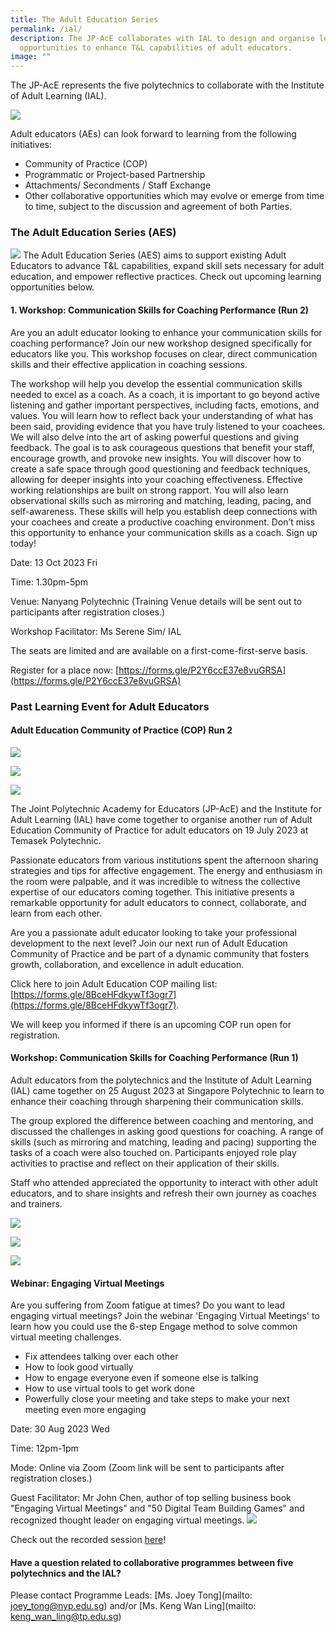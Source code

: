 ```yaml
---
title: The Adult Education Series
permalink: /ial/
description: The JP-AcE collaborates with IAL to design and organise learning
  opportunities to enhance T&L capabilities of adult educators.
image: ""
---
```

The JP-AcE represents the five polytechnics to collaborate with the Institute of Adult Learning (IAL).

![](/images/54123485_ml.jpg)

Adult educators (AEs) can look forward to learning from the following initiatives:

* Community of Practice (COP)
* Programmatic or Project-based Partnership
* Attachments/ Secondments / Staff Exchange
* Other collaborative opportunities which may evolve or emerge from time to time, subject to the discussion and agreement of both Parties.



### The Adult Education Series (AES)
![](/images/aes%20banner%205.png)
The Adult Education Series (AES) aims to support existing Adult Educators to advance T&L capabilities, expand skill sets necessary for adult education, and empower reflective practices. Check out upcoming learning opportunities below.

#### 1. Workshop: Communication Skills for Coaching Performance (Run 2)

Are you an adult educator looking to enhance your communication skills for coaching performance? Join our new workshop designed specifically for educators like you. This workshop focuses on clear, direct communication skills and their effective application in coaching sessions.

The workshop will help you develop the essential communication skills needed to excel as a coach. As a coach, it is important to go beyond active listening and gather important perspectives, including facts, emotions, and values. You will learn how to reflect back your understanding of what has been said, providing evidence that you have truly listened to your coachees. We will also delve into the art of asking powerful questions and giving feedback. The goal is to ask courageous questions that benefit your staff, encourage growth, and provoke new insights. You will discover how to create a safe space through good questioning and feedback techniques, allowing for deeper insights into your coaching effectiveness. Effective working relationships are built on strong rapport. You will also learn observational skills such as mirroring and matching, leading, pacing, and self-awareness. These skills will help you establish deep connections with your coachees and create a productive coaching environment. Don’t miss this opportunity to enhance your communication skills as a coach. Sign up today!

Date: 13 Oct 2023 Fri

Time: 1.30pm-5pm

Venue: Nanyang Polytechnic (Training Venue details will be sent out to participants after registration closes.)

Workshop Facilitator: Ms Serene Sim/ IAL

The seats are limited and are available on a first-come-first-serve basis.
                                              
Register for a place now: [https://forms.gle/P2Y6ccE37e8vuGRSA](https://forms.gle/P2Y6ccE37e8vuGRSA)                 
                  
### Past Learning Event for Adult Educators
#### Adult Education Community of Practice (COP) Run 2 
![](/images/navy%20and%20dark%20red%20creative%20illustrated%20business%20marketing%20plant%20presentation.png)

![](/images/cop%20run%202-3.jpg)

![](/images/cop%20run%202-4.jpg)

The Joint Polytechnic Academy for Educators (JP-AcE) and the Institute for Adult Learning (IAL) have come together to organise another run of Adult Education Community of Practice for adult educators on 19 July 2023 at Temasek Polytechnic. 
  
Passionate educators from various institutions spent the afternoon sharing strategies and tips for affective engagement. The energy and enthusiasm in the room were palpable, and it was incredible to witness the collective expertise of our educators coming together. This initiative presents a remarkable opportunity for adult educators to connect, collaborate, and learn from each other.  
  
Are you a passionate adult educator looking to take your professional development to the next level? Join our next run of Adult Education Community of Practice and be part of a dynamic community that fosters growth, collaboration, and excellence in adult education. 

Click here to join Adult Education COP mailing list: [https://forms.gle/8BceHFdkywTf3ogr7](https://forms.gle/8BceHFdkywTf3ogr7). 

We will keep you informed if there is an upcoming COP run open for registration.
	 
#### Workshop: Communication Skills for Coaching Performance (Run 1)

Adult educators from the polytechnics and the Institute of Adult Learning (IAL) came together on 25 August 2023 at Singapore Polytechnic to learn to enhance their coaching through sharpening their communication skills. 

The group explored the difference between coaching and mentoring, and discussed the challenges in asking good questions for coaching. A range of skills (such as mirroring and matching, leading and pacing) supporting the tasks of a coach were also touched on. Participants enjoyed role play activities to practise and reflect on their application of their skills.

Staff who attended appreciated the opportunity to interact with other adult educators, and to share insights and refresh their own journey as coaches and trainers.

**![](https://lh6.googleusercontent.com/Q78Nx2byUuHdtnpVjWdYs4wciEoB8-C_AL2Dk2R5Ba_wL23BUB7499OqbH1XQnIJHH-iROXAonMNnDHaWzqkYXZ_G5S6JN0rv2vKza8noY9WrakVbLzZVpOX6S6eKHvwa-LV8Q22UpwK7z7S)**

**![](https://lh6.googleusercontent.com/18dd2zJyUYje5lJxg4VYN3LybXpSeYo7Juc9TMRPRSu4qjXC_FEpUhGCdJaTjEMSlnDg92NvKwi_cU-_1rVzOF8CWPpZGkhXd644xu5QpRO3BAicm4FzRDnLiqzFFtq4SBeDq62yxvOY3Jpd)**

**![](https://lh4.googleusercontent.com/JvRvY80dxWOIiRnLGuMzTQ_NtqBDP0vwIYHYuC7t3o99dOC9ubVpW9ei0L_upF_vGPcY_oZZdY_1zMzGZcGnm2BKlw9pxuaGbBaxjE26uFcDcib3tNBvfrPZOtZZ3GlHK-TYuAaH8Bo9UeQG)**

#### Webinar: Engaging Virtual Meetings

Are you suffering from Zoom fatigue at times?
Do you want to lead engaging virtual meetings?
Join the webinar 'Engaging Virtual Meetings' to learn how you could use the 6-step Engage method to solve common virtual meeting challenges.

* Fix attendees talking over each other
* How to look good virtually
* How to engage everyone even if someone else is talking
* How to use virtual tools to get work done
* Powerfully close your meeting and take steps to make your next meeting even more engaging

Date: 30 Aug 2023 Wed

Time: 12pm-1pm

Mode: Online via Zoom (Zoom link will be sent to participants after registration closes.)

Guest Facilitator: Mr John Chen, author of top selling business book "Engaging Virtual Meetings" and "50 Digital Team Building Games" and recognized thought leader on engaging virtual meetings.
![](/images/john%20chen2.jpg)

Check out the recorded session [here](https://apc01.safelinks.protection.outlook.com/?url=https%3A%2F%2Fzoom.us%2Frec%2Fshare%2FEWNRYP00IJsw-xyvKldJ2eWXpjJYSbY8i1Hj7fuq6dMqDPD8Hz813BurjZnPxRIe.SO4c-2v088sVje69&data=05%7C01%7C%7C65a679fbde014e6fcaf008dbb9b1e480%7C7604ff02abd845db8cac550054323fc9%7C0%7C0%7C638307945951212253%7CUnknown%7CTWFpbGZsb3d8eyJWIjoiMC4wLjAwMDAiLCJQIjoiV2luMzIiLCJBTiI6Ik1haWwiLCJXVCI6Mn0%3D%7C3000%7C%7C%7C&sdata=f5j8Skyv7TqJl1h5E%2FIQ3Bb6K7VL4fDKzrGH7VX8UMw%3D&reserved=0)!

#### Have a question related to collaborative programmes between five polytechnics and the IAL?   	                                                      
Please contact Programme Leads: [Ms. Joey Tong](mailto: joey_tong@nyp.edu.sg) and/or [Ms. Keng Wan Ling](mailto: keng_wan_ling@tp.edu.sg)